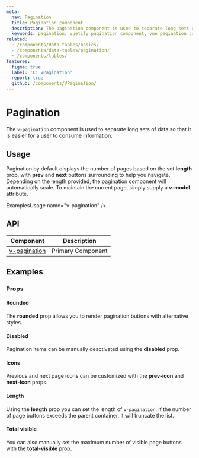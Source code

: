 ```yaml
---
meta:
  nav: Pagination
  title: Pagination component
  description: The pagination component is used to separate long sets of data so that it is easier for a user to consume information.
  keywords: pagination, vuetify pagination component, vue pagination component
related:
  - /components/data-tables/basics/
  - /components/data-tables/pagination/
  - /components/tables/
features:
  figma: true
  label: 'C: VPagination'
  report: true
  github: /components/VPagination/
---
```


# Pagination

The `v-pagination` component is used to separate long sets of data so that it is easier for a user to consume information.

<PageFeatures />

## Usage

Pagination by default displays the number of pages based on the set **length** prop, with **prev** and **next** buttons surrounding to help you navigate. Depending on the length provided, the pagination component will automatically scale. To maintain the current page, simply supply a **v-model** attribute.

ExamplesUsage name="v-pagination" />

<PromotedEntry />

## API

| Component | Description |
| - | - |
| [v-pagination](/api/v-pagination/) | Primary Component |

<ApiInline hide-links />

## Examples

### Props

#### Rounded

The **rounded** prop allows you to render pagination buttons with alternative styles.

<ExamplesExample file="v-pagination/prop-rounded" />

#### Disabled

Pagination items can be manually deactivated using the **disabled** prop.

<ExamplesExample file="v-pagination/prop-disabled" />

#### Icons

Previous and next page icons can be customized with the **prev-icon** and **next-icon** props.

<ExamplesExample file="v-pagination/prop-icons" />

#### Length

Using the **length** prop you can set the length of `v-pagination`, if the number of page buttons exceeds the parent container, it will truncate the list.

<ExamplesExample file="v-pagination/prop-length" />

#### Total visible

You can also manually set the maximum number of visible page buttons with the **total-visible** prop.

<ExamplesExample file="v-pagination/prop-total-visible" />
